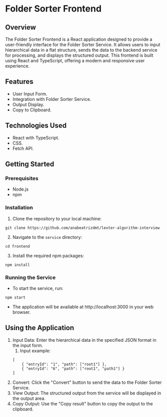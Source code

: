 # Folder Sorter Frontend
## Overview
The Folder Sorter Frontend is a React application designed to provide a user-friendly interface for the Folder Sorter Service. It allows users to input hierarchical data in a flat structure, sends the data to the backend service for processing, and displays the structured output. This frontend is built using React and TypeScript, offering a modern and responsive user experience.

## Features
- User Input Form.
- Integration with Folder Sorter Service.
- Output Display.
- Copy to Clipboard.

## Technologies Used
- React with TypeScript.
- CSS.
- Fetch API.

## Getting Started
### Prerequisites
- Node.js
- npm

### Installation
1. Clone the repository to your local machine:
```
git clone https://github.com/anabeatrizdmt/lexter-algorithm-interview
```

2. Navigate to the `service` directory:
```
cd frontend
```

3. Install the required npm packages:
```
npm install
```

### Running the Service
- To start the service, run:
```
npm start
```
- The application will be available at http://localhost:3000 in your web browser.

## Using the Application
1. Input Data: Enter the hierarchical data in the specified JSON format in the input form.
    1. Input example:
    ```
    [	
        { "entryId": "1", "path": ["root1"] },
	    { "entryId": "6", "path": ["root1", "path1"] }
    ]
    ```
2. Convert: Click the "Convert" button to send the data to the Folder Sorter Service.
3. View Output: The structured output from the service will be displayed in the output area.
4. Copy Output: Use the "Copy result" button to copy the output to the clipboard.